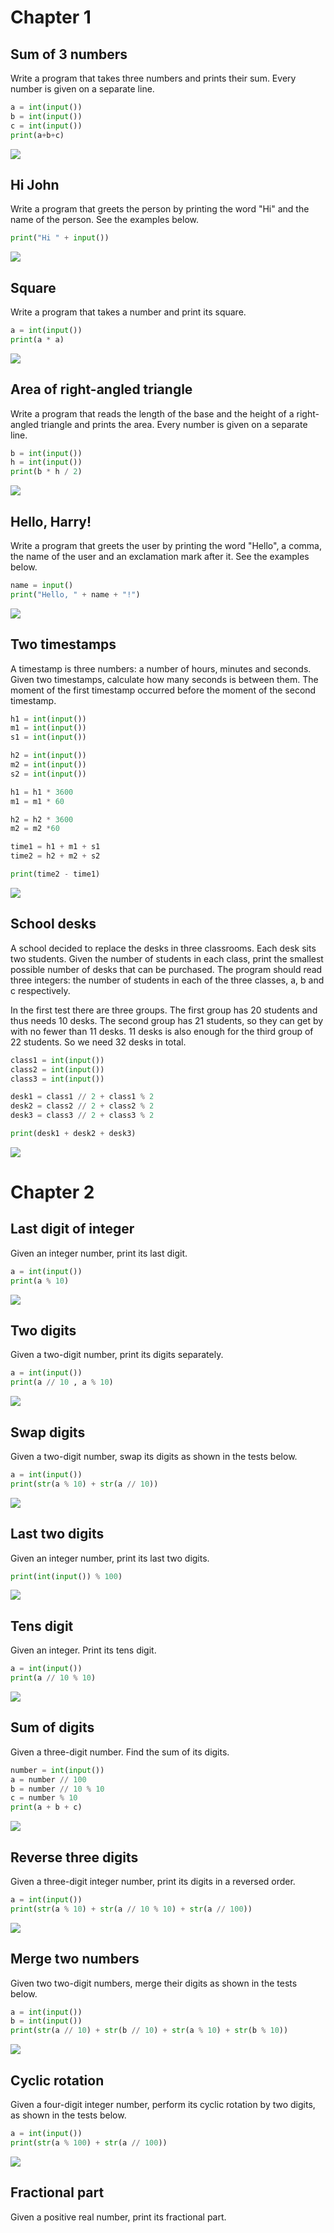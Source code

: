 
# Chapter 1

## Sum of 3 numbers
Write a program that takes three numbers and prints their sum. Every number is given on a separate line.


```.py
a = int(input())
b = int(input())
c = int(input())
print(a+b+c)
```

![](chp1_snakify_task1.jpg)


## Hi John
Write a program that greets the person by printing the word "Hi" and the name of the person. See the examples below.


```.py
print("Hi " + input())
```


![](chp1_snakify_task2.jpg)


## Square
Write a program that takes a number and print its square.


```.py
a = int(input())
print(a * a)
```


![](chp1_snakify_task3.jpg)


## Area of right-angled triangle
Write a program that reads the length of the base and the height of a right-angled triangle and prints the area. Every number is given on a separate line.


```.py
b = int(input())
h = int(input())
print(b * h / 2)
```


![](chp1_snakify_task4.jpg)


## Hello, Harry!
Write a program that greets the user by printing the word "Hello", a comma, the name of the user and an exclamation mark after it. See the examples below.


```.py
name = input()
print("Hello, " + name + "!")
```

![](chp1_snakify_task5.jpg)


## Two timestamps
A timestamp is three numbers: a number of hours, minutes and seconds. Given two timestamps, calculate how many seconds is between them. The moment of the first timestamp occurred before the moment of the second timestamp.


```.py
h1 = int(input())
m1 = int(input())
s1 = int(input())

h2 = int(input())
m2 = int(input())
s2 = int(input())

h1 = h1 * 3600
m1 = m1 * 60

h2 = h2 * 3600
m2 = m2 *60

time1 = h1 + m1 + s1
time2 = h2 + m2 + s2

print(time2 - time1)
```

![](chp1_snakify_task6.jpg)


## School desks
A school decided to replace the desks in three classrooms. Each desk sits two students. Given the number of students in each class, print the smallest possible number of desks that can be purchased.
The program should read three integers: the number of students in each of the three classes, a, b and c respectively.

In the first test there are three groups. The first group has 20 students and thus needs 10 desks. The second group has 21 students, so they can get by with no fewer than 11 desks. 11 desks is also enough for the third group of 22 students. So we need 32 desks in total.


```.py
class1 = int(input())
class2 = int(input())
class3 = int(input())

desk1 = class1 // 2 + class1 % 2
desk2 = class2 // 2 + class2 % 2
desk3 = class3 // 2 + class3 % 2

print(desk1 + desk2 + desk3)
```

![](chp1_snakify_task7.jpg)


# Chapter 2

## Last digit of integer
Given an integer number, print its last digit.


```.py
a = int(input())
print(a % 10)
```


![](chp2_snakify_task1.jpg)


## Two digits
Given a two-digit number, print its digits separately.


```.py
a = int(input())
print(a // 10 , a % 10)
```


![](chp2_snakify_task2.jpg)


## Swap digits
Given a two-digit number, swap its digits as shown in the tests below.


```.py
a = int(input())
print(str(a % 10) + str(a // 10))
```


![](chp2_snakify_task3.jpg)


## Last two digits
Given an integer number, print its last two digits.


```.py
print(int(input()) % 100)
```


![](chp2_snakify_task4.jpg)


## Tens digit
Given an integer. Print its tens digit.


```.py
a = int(input())
print(a // 10 % 10)
```


![](chp2_snakify_task5.jpg)


## Sum of digits
Given a three-digit number. Find the sum of its digits.


```.py
number = int(input())
a = number // 100
b = number // 10 % 10
c = number % 10
print(a + b + c)
```


![](chp2_snakify_task6.jpg)


## Reverse three digits
Given a three-digit integer number, print its digits in a reversed order.


```.py
a = int(input())
print(str(a % 10) + str(a // 10 % 10) + str(a // 100))
```


![](chp2_snakify_task7.jpg)


## Merge two numbers
Given two two-digit numbers, merge their digits as shown in the tests below.


```.py
a = int(input())
b = int(input())
print(str(a // 10) + str(b // 10) + str(a % 10) + str(b % 10))
```


![](chp2_snakify_task8.jpg)


## Cyclic rotation
Given a four-digit integer number, perform its cyclic rotation by two digits, as shown in the tests below.


```.py
a = int(input())
print(str(a % 100) + str(a // 100))
```


![](chp2_snakify_task9.jpg)


## Fractional part
Given a positive real number, print its fractional part.


```.py

